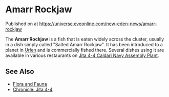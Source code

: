 # Amarr Rockjaw
Published on  at https://universe.eveonline.com/new-eden-news/amarr-rockjaw

The **Amarr Rockjaw** is a fish that is eaten widely across the cluster, usually in a dish simply called "Salted Amarr Rockjaw". It has been introduced to a planet in [Urlen](3jWcAacYOXfhryaGTobn2g) and is commercially fished there. Several dishes using it are available in various restaurants on [Jita 4-4 Caldari Navy Assembly Plant](18ywI6zOVCU1FDVf9F83Hi).

See Also
----------

-   [Flora and Fauna](3kiVIQv91cJvCI1fxrqJma)
-   [Chronicle: Jita 4-4](18ywI6zOVCU1FDVf9F83Hi)
